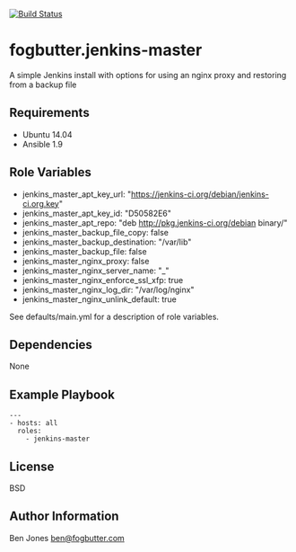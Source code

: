 [![Build Status](https://travis-ci.org/RealSalmon/fogbutter.jenkins-master.svg?branch=master)](https://travis-ci.org/RealSalmon/fogbutter.jenkins-master)

fogbutter.jenkins-master
========================
A simple Jenkins install with options for using an nginx proxy and restoring
from a backup file

Requirements
------------
- Ubuntu 14.04
- Ansible 1.9

Role Variables
--------------
- jenkins_master_apt_key_url: "https://jenkins-ci.org/debian/jenkins-ci.org.key"
- jenkins_master_apt_key_id: "D50582E6"
- jenkins_master_apt_repo: "deb http://pkg.jenkins-ci.org/debian binary/"
- jenkins_master_backup_file_copy: false
- jenkins_master_backup_destination: "/var/lib"
- jenkins_master_backup_file: false
- jenkins_master_nginx_proxy: false
- jenkins_master_nginx_server_name: "_"
- jenkins_master_nginx_enforce_ssl_xfp: true
- jenkins_master_nginx_log_dir: "/var/log/nginx"
- jenkins_master_nginx_unlink_default: true

See defaults/main.yml for a description of role variables.

Dependencies
------------
None

Example Playbook
----------------
    ---
    - hosts: all
      roles:
        - jenkins-master

License
-------
BSD

Author Information
------------------
Ben Jones <ben@fogbutter.com>
